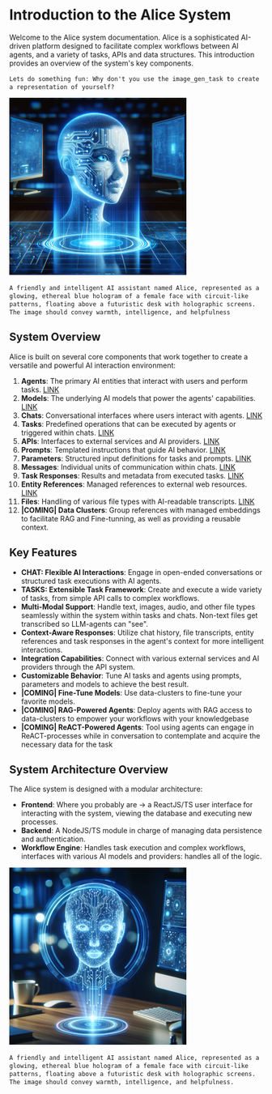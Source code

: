 # Introduction to the Alice System

Welcome to the Alice system documentation. Alice is a sophisticated AI-driven platform designed to facilitate complex workflows between AI agents, and a variety of tasks, APIs and data structures. This introduction provides an overview of the system's key components.
```User_prompt 
Lets do something fun: Why don't you use the image_gen_task to create a representation of yourself?
```
![Alice represents itself](../../shared/img/random/alice_represented_1_small.png)
```Assistant_prompt 
A friendly and intelligent AI assistant named Alice, represented as a glowing, ethereal blue hologram of a female face with circuit-like patterns, floating above a futuristic desk with holographic screens. The image should convey warmth, intelligence, and helpfulness
```
## System Overview

Alice is built on several core components that work together to create a versatile and powerful AI interaction environment:

1. **Agents**: The primary AI entities that interact with users and perform tasks. [LINK](/shared/knowledgebase/core/agent.md)
2. **Models**: The underlying AI models that power the agents' capabilities. [LINK](/shared/knowledgebase/core/model.md)
3. **Chats**: Conversational interfaces where users interact with agents. [LINK](/shared/knowledgebase/core/chat.md)
4. **Tasks**: Predefined operations that can be executed by agents or triggered within chats. [LINK](/shared/knowledgebase/core/task/task.md)
5. **APIs**: Interfaces to external services and AI providers. [LINK](/shared/knowledgebase/core/api/api.md)
6. **Prompts**: Templated instructions that guide AI behavior. [LINK](/shared/knowledgebase/core/prompt.md)
7. **Parameters**: Structured input definitions for tasks and prompts. [LINK](/shared/knowledgebase/core/parameter.md)
8. **Messages**: Individual units of communication within chats. [LINK](/shared/knowledgebase/core/message.md)
9. **Task Responses**: Results and metadata from executed tasks. [LINK](/shared/knowledgebase/core/task_response.md)
10. **Entity References**: Managed references to external web resources. [LINK](/shared/knowledgebase/core/entity_reference.md)
11. **Files**: Handling of various file types with AI-readable transcripts. [LINK](/shared/knowledgebase/core/file.md)
12. **|COMING| Data Clusters**: Group references with managed embeddings to facilitate RAG and Fine-tunning, as well as providing a reusable context.

## Key Features

- **CHAT: Flexible AI Interactions**: Engage in open-ended conversations or structured task executions with AI agents.
- **TASKS: Extensible Task Framework**: Create and execute a wide variety of tasks, from simple API calls to complex workflows.
- **Multi-Modal Support**: Handle text, images, audio, and other file types seamlessly within the system within tasks and chats. Non-text files get transcribed so LLM-agents can "see".
- **Context-Aware Responses**: Utilize chat history, file transcripts, entity references and task responses in the agent's context for more intelligent interactions.
- **Integration Capabilities**: Connect with various external services and AI providers through the API system.
- **Customizable Behavior**: Tune AI tasks and agents using prompts, parameters and models to achieve the best result.
- **|COMING| Fine-Tune Models**: Use data-clusters to fine-tune your favorite models. 
- **|COMING| RAG-Powered Agents**: Deploy agents with RAG access to data-clusters to empower your workflows with your knowledgebase
- **|COMING| ReACT-Powered Agents**: Tool using agents can engage in ReACT-processes while in conversation to contemplate and acquire the necessary data for the task

## System Architecture Overview

The Alice system is designed with a modular architecture:

- **Frontend**: Where you probably are -> a ReactJS/TS user interface for interacting with the system, viewing the database and executing new processes.
- **Backend**: A NodeJS/TS module in charge of managing data persistence and authentication.
- **Workflow Engine**: Handles task execution and complex workflows, interfaces with various AI models and providers: handles all of the logic.

![Alice represents itself 2](../img/random/alice_represented_2_small.png)
```Assistant_prompt 
A friendly and intelligent AI assistant named Alice, represented as a glowing, ethereal blue hologram of a female face with circuit-like patterns, floating above a futuristic desk with holographic screens. The image should convey warmth, intelligence, and helpfulness.
```